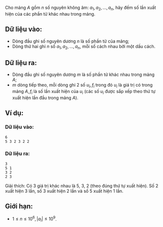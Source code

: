 Cho mảng $A$ gồm $n$ số nguyên không âm: $a_1, a_2, …, a_n$, hãy đếm số lần xuất hiện của các phần tử khác nhau trong mảng.

## Dữ liệu vào:
- Dòng đầu ghi số nguyên dương $n$ là số phần tử của mảng;
- Dòng thứ hai ghi $n$ số $a_1, a_2, …, a_n$, mỗi số cách nhau bởi một dấu cách.

## Dữ liệu ra:
- Dòng đầu ghi số nguyên dương $m$ là số phần tử khác nhau trong mảng $A$;
- $m$ dòng tiếp theo, mỗi dòng ghi $2$ số $u_i, f_i$ trong đó $u_i$ là giá trị có trong mảng $A, f_i$ là số lần xuất hiện của $u_i$ (các số $u_i$ được sắp xếp theo thứ tự xuất hiện lần đầu trong mảng $A$).

## Ví dụ:
### Dữ liệu vào:
```
6
5 3 2 3 2 2
```

### Dữ liệu ra:
```
3
5 1
3 2
2 3
```

Giải thích: Có $3$ giá trị khác nhau là $5$, $3$, $2$ (theo đúng thứ tự xuất hiện). Số $2$ xuất hiện $3$ lần, số $3$ xuất hiện $2$ lần và số $5$ xuất hiện $1$ lần.

## Giới hạn:
- $1 ≤ n ≤ 10^6,  |a_i|≤ 10^9$.
